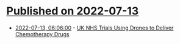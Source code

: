 # [Published on 2022-07-13](index.md)

* [2022-07-13, 06:06:00](https://soylentnews.org/article.pl?sid=22/07/12/1245251&from=rss) - [UK NHS Trials Using Drones to Deliver Chemotherapy Drugs](https://soylentnews.org/article.pl?sid=22/07/12/1245251&from=rss)
